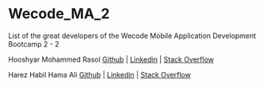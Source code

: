 # Wecode_MA_2
List of the great developers of the Wecode Mobile Application Development Bootcamp 2 - 2

Hooshyar Mohammed Rasol [Github](https://github.com/hooshyar) | [Linkedin](https://www.linkedin.com/in/hooshyar/) | [Stack Overflow](https://stackoverflow.com/users/10622449/hooshyar)

Harez Habil Hama Ali [Github](https://github.com/Harez2020) | [Linkedin](https://www.linkedin.com/in/harezhabeeel/) | [Stack Overflow](https://stackoverflow.com/users/10622449/)


